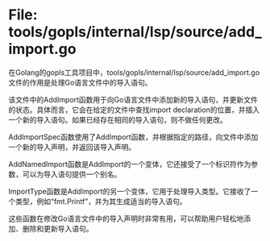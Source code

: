 # File: tools/gopls/internal/lsp/source/add_import.go

在Golang的gopls工具项目中，tools/gopls/internal/lsp/source/add_import.go文件的作用是处理Go语言文件中的导入语句。

该文件中的AddImport函数用于向Go语言文件中添加新的导入语句，并更新文件的状态。具体而言，它会在给定的文件中查找import declaration的位置，并插入一个新的导入语句。如果已经存在相同的导入语句，则不做任何更改。

AddImportSpec函数使用了AddImport函数，并根据指定的路径，向文件中添加一个新的导入声明，并返回该导入声明。

AddNamedImport函数是AddImport的一个变体，它还接受了一个标识符作为参数，可以为导入语句提供一个别名。

ImportType函数是AddImport的另一个变体，它用于处理导入类型。它接收了一个类型，例如“fmt.Printf”，并为其生成适当的导入语句。

这些函数在修改Go语言文件中的导入声明时非常有用，可以帮助用户轻松地添加、删除和更新导入语句。

